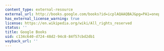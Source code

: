 ```yaml
---
content_type: external-resource
external_url: http://books.google.com/books?id=icplAQAAQBAJ&pg=PA1=onepage
has_external_license_warning: true
license: https://en.wikipedia.org/wiki/All_rights_reserved
status: ''
title: Google Books
uid: c134c640-d724-48d2-94c8-84f57cbd2db1
wayback_url: ''
---
```

